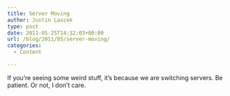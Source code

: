 ```yaml
---
title: Server Moving
author: Justin Lascek
type: post
date: 2011-05-25T14:32:03+00:00
url: /blog/2011/05/server-moving/
categories:
  - Content

---
```

If you&#8217;re seeing some weird stuff, it&#8217;s because we are switching servers. Be patient. Or not, I don&#8217;t care.
